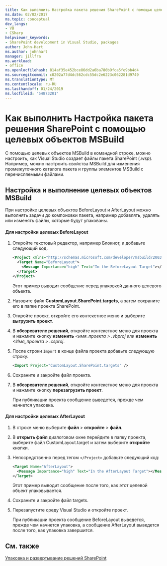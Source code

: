 ```yaml
---
title: Как выполнить Настройка пакета решения SharePoint с помощью целевых объектов MSBuild | Документация Майкрософт
ms.date: 02/02/2017
ms.topic: conceptual
dev_langs:
- VB
- CSharp
helpviewer_keywords:
- SharePoint development in Visual Studio, packages
author: John-Hart
ms.author: johnhart
manager: jillfra
ms.workload:
- office
ms.openlocfilehash: 814af35e452bce86dd2a6ba780b9fca5fe9bb4d4
ms.sourcegitcommit: c0202a77d4dc562cdc55dc2e6223c062281d9749
ms.translationtype: MT
ms.contentlocale: ru-RU
ms.lasthandoff: 01/24/2019
ms.locfileid: "54873201"
---
```

# <a name="how-to-customize-a-sharepoint-solution-package-by-using-msbuild-targets"></a>Как выполнить Настройка пакета решения SharePoint с помощью целевых объектов MSBuild
  С помощью целевых объектов MSBuild в командной строке, можно настроить, как Visual Studio создает файлы пакета SharePoint (*.wsp*). Например, можно настроить свойства MSBuild для изменения промежуточного каталога пакета и группы элементов MSBuild с перечисляемыми файлами.  
  
## <a name="customize-and-run-msbuild-targets"></a>Настройка и выполнение целевых объектов MSBuild  
 При настройке целевых объектов BeforeLayout и AfterLayout можно выполнять задачи до компоновки пакета, например добавлять, удалять или изменять файлы, которые будут упакованы.  
  
#### <a name="to-customize-the-beforelayout-target"></a>Для настройки целевых BeforeLayout  
  
1. Откройте текстовый редактор, например Блокнот, и добавьте следующий код.  
  
   ```xml  
   <Project xmlns="http://schemas.microsoft.com/developer/msbuild/2003">  
     <Target Name="BeforeLayout">  
       <Message Importance="high" Text="In the BeforeLayout Target"></Message>  
     </Target>  
   </Project>  
   ```  
  
    Этот пример выводит сообщение перед упаковкой данного целевого объекта.  
  
2. Назовите файл **CustomLayout.SharePoint.targets**, а затем сохраните его в папке проекта SharePoint.  
  
3. Откройте проект, откройте его контекстное меню и выберите **выгрузить проект**.  
  
4. В **обозревателе решений**, откройте контекстное меню для проекта и нажмите кнопку **изменить**  *\<имя_проекта > .vbproj* или **изменить**  *\<Имя_проекта > .csproj*.  
  
5. После строки `Import` в конце файла проекта добавьте следующую строку.  
  
   ```xml  
   <Import Project="CustomLayout.SharePoint.targets" />  
   ```  
  
6. Сохраните и закройте файл проекта.  
  
7. В **обозревателе решений**, откройте контекстное меню для проекта и нажмите кнопку **перезагрузить проект**.  
  
   При публикации проекта сообщение выведется, прежде чем начнется упаковка.  
  
#### <a name="to-customize-the-afterlayout-target"></a>Для настройки целевых AfterLayout  
  
1. В строке меню выберите **файл** > **откройте** > **файл**.  
  
2. В **открыть файл** диалоговом окне перейдите в папку проекта, выберите файл CustomLayout.target и затем выберите **откройте** кнопки.  
  
3. Непосредственно перед тегом `</Project>` добавьте следующий код:  
  
   ```xml  
   <Target Name="AfterLayout">  
     <Message Importance="high" Text="In the AfterLayout Target"></Message>  
   </Target>  
   ```  
  
    Этот пример выводит сообщение после того, как этот целевой объект упаковывается.  
  
4. Сохраните и закройте файл targets.  
  
5. Перезапустите среду Visual Studio и откройте проект.  
  
   При публикации проекта сообщение BeforeLayout выведется, прежде чем начнется упаковка, а сообщение AfterLayout выведется после того, как упаковка завершится.  
  
## <a name="see-also"></a>См. также
 [Упаковка и развертывание решений SharePoint](../sharepoint/packaging-and-deploying-sharepoint-solutions.md)  
